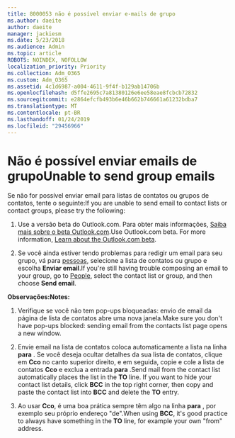 ```yaml
---
title: 8000053 não é possível enviar e-mails de grupo
ms.author: daeite
author: daeite
manager: jackiesm
ms.date: 5/23/2018
ms.audience: Admin
ms.topic: article
ROBOTS: NOINDEX, NOFOLLOW
localization_priority: Priority
ms.collection: Adm_O365
ms.custom: Adm_O365
ms.assetid: 4c1d6987-a004-4611-9f4f-b129ab14706b
ms.openlocfilehash: d5ffe2695c7a81380126e6ee58eae8fcbcb72832
ms.sourcegitcommit: e2864efcfb493b6e46b662b746661a61232bdba7
ms.translationtype: MT
ms.contentlocale: pt-BR
ms.lasthandoff: 01/24/2019
ms.locfileid: "29456966"
---
```

# <a name="unable-to-send-group-emails"></a><span data-ttu-id="4cb07-102">Não é possível enviar emails de grupo</span><span class="sxs-lookup"><span data-stu-id="4cb07-102">Unable to send group emails</span></span>

<span data-ttu-id="4cb07-103">Se não for possível enviar email para listas de contatos ou grupos de contatos, tente o seguinte:</span><span class="sxs-lookup"><span data-stu-id="4cb07-103">If you are unable to send email to contact lists or contact groups, please try the following:</span></span>
  
1. <span data-ttu-id="4cb07-p101">Use a versão beta do Outlook.com. Para obter mais informações, [Saiba mais sobre o beta Outlook.com](https://support.office.com/article/e2261c7f-d413-4084-8f22-21282f42d8cf).</span><span class="sxs-lookup"><span data-stu-id="4cb07-p101">Use Outlook.com beta. For more information, [Learn about the Outlook.com beta](https://support.office.com/article/e2261c7f-d413-4084-8f22-21282f42d8cf).</span></span>
    
2. <span data-ttu-id="4cb07-106">Se você ainda estiver tendo problemas para redigir um email para seu grupo, vá para [pessoas](https://outlook.live.com/people/), selecione a lista de contatos ou grupo e escolha **Enviar email**.</span><span class="sxs-lookup"><span data-stu-id="4cb07-106">If you're still having trouble composing an email to your group, go to [People](https://outlook.live.com/people/), select the contact list or group, and then choose **Send email**.</span></span>
    
 <span data-ttu-id="4cb07-107">**Observações:**</span><span class="sxs-lookup"><span data-stu-id="4cb07-107">**Notes:**</span></span>
  
1. <span data-ttu-id="4cb07-108">Verifique se você não tem pop-ups bloqueadas: envio de email da página de lista de contatos abre uma nova janela.</span><span class="sxs-lookup"><span data-stu-id="4cb07-108">Make sure you don't have pop-ups blocked: sending email from the contacts list page opens a new window.</span></span>
    
2. <span data-ttu-id="4cb07-p102">Envie email na lista de contatos coloca automaticamente a lista na linha **para** . Se você deseja ocultar detalhes da sua lista de contatos, clique em **Cco** no canto superior direito, e em seguida, copie e cole a lista de contatos **Cco** e exclua a entrada **para** .</span><span class="sxs-lookup"><span data-stu-id="4cb07-p102">Send mail from the contact list automatically places the list in the **TO** line. If you want to hide your contact list details, click **BCC** in the top right corner, then copy and paste the contact list into **BCC** and delete the **TO** entry.</span></span> 
    
3. <span data-ttu-id="4cb07-111">Ao usar **Cco**, é uma boa prática sempre têm algo na linha **para** , por exemplo seu próprio endereço "de".</span><span class="sxs-lookup"><span data-stu-id="4cb07-111">When using **BCC**, it's good practice to always have something in the **TO** line, for example your own "from" address.</span></span> 
    

